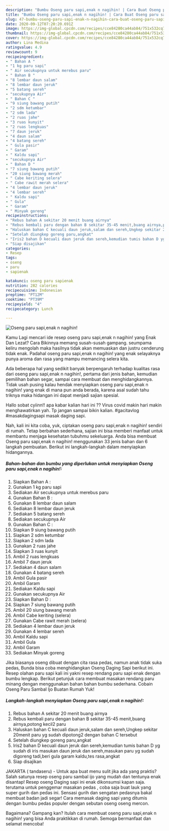 ```yaml
---
description: "Bumbu Oseng paru sapi,enak n nagihin! | Cara Buat Oseng paru sapi,enak n nagihin! Yang Paling Enak"
title: "Bumbu Oseng paru sapi,enak n nagihin! | Cara Buat Oseng paru sapi,enak n nagihin! Yang Paling Enak"
slug: 47-bumbu-oseng-paru-sapi-enak-n-nagihin-cara-buat-oseng-paru-sapi-enak-n-nagihin-yang-paling-enak
date: 2020-09-12T07:20:20.691Z
image: https://img-global.cpcdn.com/recipes/cce84280ca44ab84/751x532cq70/oseng-paru-sapienak-n-nagihin-foto-resep-utama.jpg
thumbnail: https://img-global.cpcdn.com/recipes/cce84280ca44ab84/751x532cq70/oseng-paru-sapienak-n-nagihin-foto-resep-utama.jpg
cover: https://img-global.cpcdn.com/recipes/cce84280ca44ab84/751x532cq70/oseng-paru-sapienak-n-nagihin-foto-resep-utama.jpg
author: Lina Medina
ratingvalue: 4.9
reviewcount: 9
recipeingredient:
- " Bahan A "
- "1 kg paru sapi"
- " Air secukupnya untuk merebus paru"
- " Bahan B "
- "8 lembar daun salam"
- "8 lembar daun jeruk"
- "5 batang sereh"
- "secukupnya Air"
- " Bahan C "
- "9 siung bawang putih"
- "2 sdm ketumbar"
- "2 sdm lada"
- "2 ruas jahe"
- "3 ruas kunyit"
- "2 ruas lengkuas"
- "7 daun jeruk"
- "4 daun salam"
- "4 batang sereh"
- " Gula pasir"
- " Garam"
- " Kaldu sapi"
- "secukupnya Air"
- " Bahan D "
- "7 siung bawang putih"
- "20 siung bawang merah"
- " Cabe keriting selera"
- " Cabe rawit merah selera"
- "4 lembar daun jeruk"
- "4 lembar sereh"
- " Kaldu sapi"
- " Gula"
- " Garam"
- " Minyak goreng"
recipeinstructions:
- "Rebus bahan A sekitar 20 menit buang airnya"
- "Rebus kembali paru dengan bahan B sekitar 35-45 menit,buang airnya,potong kecil2 paru"
- "Haluskan bahan C kecuali daun jeruk,salam dan sereh,Ungkep sekitar 20menit paru yg sudah dipotong2 dengan bahan C tersebut"
- "Setelah diungkep goreng paru,angkat"
- "Iris2 bahan D kecuali daun jeruk dan sereh,kemudian tumis bahan D yg sudah di iris masukan daun jeruk dan sereh,masukan paru yg sudah digoreng tadi,beri gula garam kaldu,tes rasa,angkat"
- "Siap disajikan"
categories:
- Resep
tags:
- oseng
- paru
- sapienak

katakunci: oseng paru sapienak 
nutrition: 282 calories
recipecuisine: Indonesian
preptime: "PT12M"
cooktime: "PT39M"
recipeyield: "4"
recipecategory: Lunch

---
```



![Oseng paru sapi,enak n nagihin!](https://img-global.cpcdn.com/recipes/cce84280ca44ab84/751x532cq70/oseng-paru-sapienak-n-nagihin-foto-resep-utama.jpg)

Kamu Lagi mencari ide resep oseng paru sapi,enak n nagihin! yang Enak Dan Lezat? Cara Bikinnya memang susah-susah gampang. seumpama keliru mengolah maka hasilnya tidak akan memuaskan dan justru cenderung tidak enak. Padahal oseng paru sapi,enak n nagihin! yang enak selayaknya punya aroma dan rasa yang mampu memancing selera kita.

Ada beberapa hal yang sedikit banyak berpengaruh terhadap kualitas rasa dari oseng paru sapi,enak n nagihin!, pertama dari jenis bahan, kemudian pemilihan bahan segar, sampai cara membuat dan menghidangkannya. Tidak usah pusing kalau hendak menyiapkan oseng paru sapi,enak n nagihin! yang enak di mana pun anda berada, karena asal sudah tahu triknya maka hidangan ini dapat menjadi sajian spesial.

Hallo sobat cyiinn!! apa kabar kalian hari ini ?? Virus covid makin hari makin menghawatirkan yah. Tp jangan sampai bikin kalian. #gacitavlog #masakdagingsapi masak daging sapi.


Nah, kali ini kita coba, yuk, ciptakan oseng paru sapi,enak n nagihin! sendiri di rumah. Tetap berbahan sederhana, sajian ini bisa memberi manfaat untuk membantu menjaga kesehatan tubuhmu sekeluarga. Anda bisa membuat Oseng paru sapi,enak n nagihin! menggunakan 33 jenis bahan dan 6 langkah pembuatan. Berikut ini langkah-langkah dalam menyiapkan hidangannya.

<!--inarticleads1-->

##### Bahan-bahan dan bumbu yang diperlukan untuk menyiapkan Oseng paru sapi,enak n nagihin!:

1. Siapkan  Bahan A :
1. Gunakan 1 kg paru sapi
1. Sediakan  Air secukupnya untuk merebus paru
1. Gunakan  Bahan B :
1. Gunakan 8 lembar daun salam
1. Sediakan 8 lembar daun jeruk
1. Sediakan 5 batang sereh
1. Sediakan secukupnya Air
1. Gunakan  Bahan C :
1. Siapkan 9 siung bawang putih
1. Siapkan 2 sdm ketumbar
1. Siapkan 2 sdm lada
1. Gunakan 2 ruas jahe
1. Siapkan 3 ruas kunyit
1. Ambil 2 ruas lengkuas
1. Ambil 7 daun jeruk
1. Sediakan 4 daun salam
1. Gunakan 4 batang sereh
1. Ambil  Gula pasir
1. Ambil  Garam
1. Sediakan  Kaldu sapi
1. Gunakan secukupnya Air
1. Siapkan  Bahan D :
1. Siapkan 7 siung bawang putih
1. Ambil 20 siung bawang merah
1. Ambil  Cabe keriting (selera)
1. Gunakan  Cabe rawit merah (selera)
1. Sediakan 4 lembar daun jeruk
1. Gunakan 4 lembar sereh
1. Ambil  Kaldu sapi
1. Ambil  Gula
1. Ambil  Garam
1. Sediakan  Minyak goreng


Jika biasanya oseng dibuat dengan cita rasa pedas, namun anak tidak suka pedas, Bunda bisa coba menghidangkan Oseng Daging Sapi berikut ini. Resep olahan paru sapi kali ini yakni resep rendang paru sapi enak dengan bumbu lengkap. Berikut petunjuk cara membuat masakan rendang paru minang dengan menggunakan bahan bahan bumbu sederhana. Cobain Oseng Paru Sambal Ijo Buatan Rumah Yuk! 

<!--inarticleads2-->

##### Langkah-langkah menyiapkan Oseng paru sapi,enak n nagihin!:

1. Rebus bahan A sekitar 20 menit buang airnya
1. Rebus kembali paru dengan bahan B sekitar 35-45 menit,buang airnya,potong kecil2 paru
1. Haluskan bahan C kecuali daun jeruk,salam dan sereh,Ungkep sekitar 20menit paru yg sudah dipotong2 dengan bahan C tersebut
1. Setelah diungkep goreng paru,angkat
1. Iris2 bahan D kecuali daun jeruk dan sereh,kemudian tumis bahan D yg sudah di iris masukan daun jeruk dan sereh,masukan paru yg sudah digoreng tadi,beri gula garam kaldu,tes rasa,angkat
1. Siap disajikan


JAKARTA ( tandaseru) - Untuk apa buat menu sulit jika ada yang praktis? Salah satunya resep oseng paru sambal ijo yang mudah dan tentunya enak disantap! Resep oseng Daging sapi ini enak dikonsumsi kapan saja. terutama untuk penggemar masakan pedas , coba saja buat lauk yang super gurih dan pedas ini. Sensasi gurih dan sengatan pedasnya bakal membuat badan jadi segar! Cara memasak daging sapi yang ditumis dengan bumbu pedas populer dengan sebutan oseng oseng mercon. 

Bagaimana? Gampang kan? Itulah cara membuat oseng paru sapi,enak n nagihin! yang bisa Anda praktikkan di rumah. Semoga bermanfaat dan selamat mencoba!
